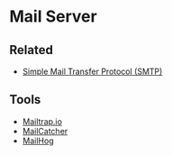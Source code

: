 # Mail Server

## Related

- [Simple Mail Transfer Protocol (SMTP)](/smtp.md)

## Tools

- [Mailtrap.io](https://mailtrap.io/)
- [MailCatcher](/mailcatcher.md)
- [MailHog](/mailhog.md)

<!--
Amazon SES
Mailchimp (Mandrill)
Mailgun
Sendgrid
Sendinblue
-->
